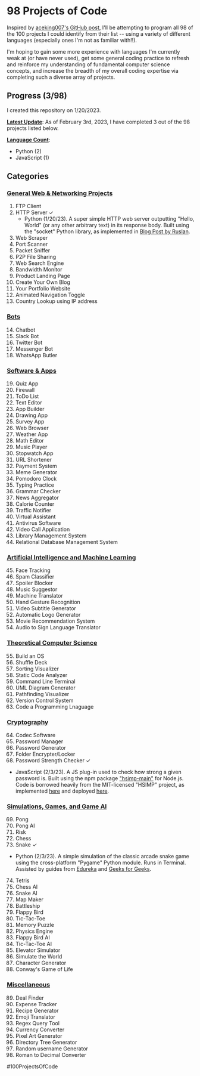 # 98 Projects of Code

Inspired by [aceking007's GitHub post](https://github.com/aceking007/100ProjectsOfCode), I'll be attempting to program all 98 of the 100 projects I could identify from their list -- using a variety of different languages (especially ones I'm not as familiar with!!). 

I'm hoping to gain some more experience with languages I'm currently weak at (or have never used), get some general coding practice to refresh and reinforce my understanding of fundamental computer science concepts, and increase the breadth of my overall coding expertise via completing such a diverse array of projects.

## Progress (3/98)
I created this repository on 1/20/2023.

<ins>__Latest Update__</ins>:
As of February 3rd, 2023, I have completed 3 out of the 98 projects listed below.


<ins>__Language Count__</ins>:
- Python (2)
- JavaScript (1)

## Categories

### <ins>General Web & Networking Projects</ins>

1. FTP Client
2. HTTP Server ✓
   - Python (1/20/23). A super simple HTTP web server outputting "Hello, World" (or any other arbitrary text) in its  response body. Built using the "socket" Python library, as implemented in [Blog Post by Ruslan](https://ruslanspivak.com/lsbaws-part1/).
3. Web Scraper
4. Port Scanner
5. Packet Sniffer
6. P2P File Sharing
7. Web Search Engine
8. Bandwidth Monitor
9. Product Landing Page
10. Create Your Own Blog
11. Your Portfolio Website
12. Animated Navigation Toggle
13. Country Lookup using IP address

### <ins>Bots</ins>

14. Chatbot
15. Slack Bot
16. Twitter Bot
17. Messenger Bot
18. WhatsApp Butler

### <ins>Software & Apps</ins>

19. Quiz App
20. Firewall
21. ToDo List
22. Text Editor
23. App Builder
24. Drawing App
25. Survey App
26. Web Browser
27. Weather App
28. Math Editor
29. Music Player
30. Stopwatch App
31. URL Shortener
32. Payment System
33. Meme Generator
34. Pomodoro Clock
35. Typing Practice
36. Grammar Checker
37. News Aggregator
38. Calorie Counter
39. Traffic Notifier
40. Virtual Assistant
41. Antivirus Software
42. Video Call Application
43. Library Management System
44. Relational Database Management System

### <ins>Artificial Intelligence and Machine Learning</ins>

45. Face Tracking
46. Spam Classifier
47. Spoiler Blocker
48. Music Suggestor
49. Machine Translator
50. Hand Gesture Recognition
51. Video Subtitle Generator
52. Automatic Logo Generator
53. Movie Recommendation System
54. Audio to Sign Language Translator

### <ins>Theoretical Computer Science</ins>

55. Build an OS
56. Shuffle Deck
57. Sorting Visualizer
58. Static Code Analyzer
59. Command Line Terminal
60. UML Diagram Generator
61. Pathfinding Visualizer
62. Version Control System
63. Code a Programming Lnaguage

### <ins>Cryptography</ins>

64. Codec Software
65. Password Manager
66. Password Generator
67. Folder Encrypter/Locker
68. Password Strength Checker ✓
   - JavaScript (2/3/23). A JS plug-in used to check how strong a given password is. Built using the npm package ["hsimp-main"](https://www.npmjs.com/package/hsimp-main?activeTab=explore) for Node.js. Code is borrowed heavily from the MIT-licensed "HSIMP" project, as implemented [here](https://github.com/howsecureismypassword/hsimp) and deployed [here](https://www.security.org/how-secure-is-my-password/).

### <ins>Simulations, Games, and Game AI</ins>

69. Pong
70. Pong AI
71. Risk
72. Chess
73. Snake ✓
   - Python (2/3/23). A simple simulation of the classic arcade snake game using the cross-platform "Pygame" Python module. Runs in Terminal. Assisted by guides from [Edureka](https://www.edureka.co/blog/snake-game-with-pygame/) and [Geeks for Geeks](https://www.geeksforgeeks.org/snake-game-in-python-using-pygame-module/).
74. Tetris
75. Chess AI
76. Snake AI
77. Map Maker
78. Battleship
79. Flappy Bird
80. Tic-Tac-Toe
81. Memory Puzzle
82. Physics Engine
83. Flappy Bird AI
84. Tic-Tac-Toe AI
85. Elevator Simulator
86. Simulate the World
87. Character Generator
88. Conway's Game of Life

### <ins>Miscellaneous</ins>

89. Deal Finder
90. Expense Tracker
91. Recipe Generator
92. Emoji Translator
93. Regex Query Tool
94. Currency Converter
95. Pixel Art Generator
96. Directory Tree Generator
97. Random username Generator
98. Roman to Decimal Converter


#100ProjectsOfCode
